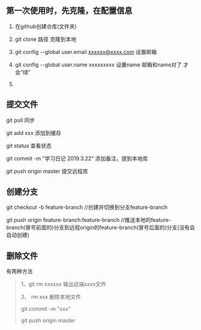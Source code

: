 ## 第一次使用时，先克隆，在配置信息



1. 在github创建仓库(文件夹)

2. git clone 路径         克隆到本地

3. git config --global user.email xxxxxx@xxxx.com          设置邮箱

4. git config --global user.name xxxxxxxxx                     设置name   邮箱和name对了 才会“绿”

5. 

   







 

## 提交文件

git pull   同步

git add xxx    添加到缓存

git status   查看状态

git commit -m "学习日记 2019.3.22"    添加备注，提到本地库

git push origin master      提交远程库



 

## 创建分支

git checkout -b feature-branch //创建并切换到分支feature-branch 

git push origin feature-branch:feature-branch //推送本地的feature-branch(冒号前面的)分支到远程origin的feature-branch(冒号后面的)分支(没有会自动创建)





## 删除文件

有两种方法

> 1、git rm xxxxxx      输出远端xxxx文件
>
> 
>
> 2、 rm xxx         删除本地文件
>
> git commit -m "xxx"
>
> git push origin master

